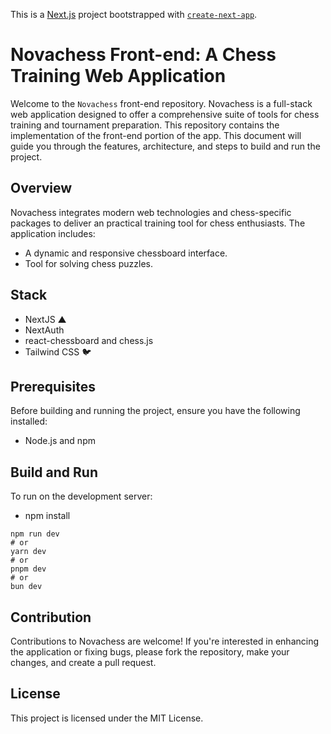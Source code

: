 This is a [Next.js](https://nextjs.org/) project bootstrapped with [`create-next-app`](https://github.com/vercel/next.js/tree/canary/packages/create-next-app).

# Novachess Front-end: A Chess Training Web Application
Welcome to the `Novachess` front-end repository. Novachess is a full-stack web application designed to offer a comprehensive suite of tools for chess training and tournament preparation. This repository contains the implementation of the front-end portion of the app. This document will guide you through the features, architecture, and steps to build and run the project.

## Overview
Novachess integrates modern web technologies and chess-specific packages to deliver an practical training tool for chess enthusiasts. The application includes:

- A dynamic and responsive chessboard interface.
- Tool for solving chess puzzles.

## Stack
- NextJS ▲
- NextAuth
- react-chessboard and chess.js
- Tailwind CSS 🐦

## Prerequisites
Before building and running the project, ensure you have the following installed:

- Node.js and npm


## Build and Run
To run on the development server:
- npm install
```
npm run dev
# or
yarn dev
# or
pnpm dev
# or
bun dev
```

## Contribution
Contributions to Novachess are welcome! If you're interested in enhancing the application or fixing bugs, please fork the repository, make your changes, and create a pull request.

## License
This project is licensed under the MIT License.
